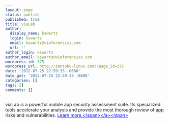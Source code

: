 ```yaml
---
layout: page
status: publish
published: true
title: viaLab
author:
  display_name: kswartz
  login: kswartz
  email: kswartz@viaforensics.com
  url: ''
author_login: kswartz
author_email: kswartz@viaforensics.com
wordpress_id: 375
wordpress_url: http://santoku-linux.com/?page_id=375
date: '2012-07-25 22:59:33 -0600'
date_gmt: '2012-07-25 22:59:33 -0600'
categories: []
tags: []
comments: []
---
```

<p>viaLab is a powerful mobile app security assessment suite. Its specialized tools accelerate your analysis and provide the most thorough review of app risks and vulnerabilities. <span style="color: #0000ff"><a href="http:&#47;&#47;viaforensics.com&#47;products&#47;vialab&#47;"><span style="color: #0000ff">Learn more.<&#47;span><&#47;a><&#47;span></p>
